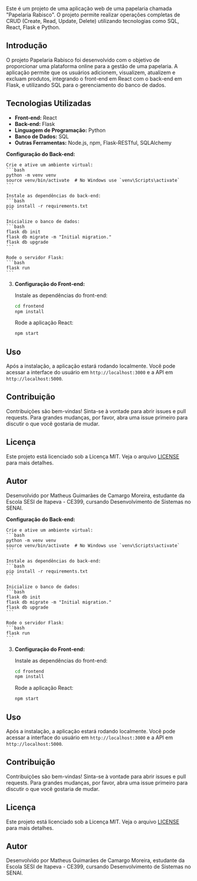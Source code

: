 Este é um projeto de uma aplicação web de uma papelaria chamada "Papelaria Rabisco". O projeto permite realizar operações completas de CRUD (Create, Read, Update, Delete) utilizando tecnologias como SQL, React, Flask e Python.

## Introdução

O projeto Papelaria Rabisco foi desenvolvido com o objetivo de proporcionar uma plataforma online para a gestão de uma papelaria. A aplicação permite que os usuários adicionem, visualizem, atualizem e excluam produtos, integrando o front-end em React com o back-end em Flask, e utilizando SQL para o gerenciamento do banco de dados.

## Tecnologias Utilizadas

- **Front-end:** React
- **Back-end:** Flask
- **Linguagem de Programação:** Python
- **Banco de Dados:** SQL
- **Outras Ferramentas:** Node.js, npm, Flask-RESTful, SQLAlchemy

 **Configuração do Back-end:**

    Crie e ative um ambiente virtual:
    ```bash
    python -m venv venv
    source venv/bin/activate  # No Windows use `venv\Scripts\activate`
    ```

    Instale as dependências do back-end:
    ```bash
    pip install -r requirements.txt
    ```

    Inicialize o banco de dados:
    ```bash
    flask db init
    flask db migrate -m "Initial migration."
    flask db upgrade
    ```

    Rode o servidor Flask:
    ```bash
    flask run
    ```

3. **Configuração do Front-end:**

    Instale as dependências do front-end:
    ```bash
    cd frontend
    npm install
    ```

    Rode a aplicação React:
    ```bash
    npm start
    ```

## Uso

Após a instalação, a aplicação estará rodando localmente. Você pode acessar a interface do usuário em `http://localhost:3000` e a API em `http://localhost:5000`.

## Contribuição

Contribuições são bem-vindas! Sinta-se à vontade para abrir issues e pull requests. Para grandes mudanças, por favor, abra uma issue primeiro para discutir o que você gostaria de mudar.

## Licença

Este projeto está licenciado sob a Licença MIT. Veja o arquivo [LICENSE](LICENSE) para mais detalhes.

## Autor

Desenvolvido por Matheus Guimarães de Camargo Moreira, estudante da Escola SESI de Itapeva - CE399, cursando Desenvolvimento de Sistemas no SENAI.

**Configuração do Back-end:**

    Crie e ative um ambiente virtual:
    ```bash
    python -m venv venv
    source venv/bin/activate  # No Windows use `venv\Scripts\activate`
    ```

    Instale as dependências do back-end:
    ```bash
    pip install -r requirements.txt
    ```

    Inicialize o banco de dados:
    ```bash
    flask db init
    flask db migrate -m "Initial migration."
    flask db upgrade
    ```

    Rode o servidor Flask:
    ```bash
    flask run
    ```

3. **Configuração do Front-end:**

    Instale as dependências do front-end:
    ```bash
    cd frontend
    npm install
    ```

    Rode a aplicação React:
    ```bash
    npm start
    ```

## Uso

Após a instalação, a aplicação estará rodando localmente. Você pode acessar a interface do usuário em `http://localhost:3000` e a API em `http://localhost:5000`.

## Contribuição

Contribuições são bem-vindas! Sinta-se à vontade para abrir issues e pull requests. Para grandes mudanças, por favor, abra uma issue primeiro para discutir o que você gostaria de mudar.

## Licença

Este projeto está licenciado sob a Licença MIT. Veja o arquivo [LICENSE](LICENSE) para mais detalhes.

## Autor

Desenvolvido por Matheus Guimarães de Camargo Moreira, estudante da Escola SESI de Itapeva - CE399, cursando Desenvolvimento de Sistemas no SENAI.

